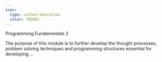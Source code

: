 ```yaml
---
icon:
  type: carbon:education
  color: 78909C
---
```

Programming Fundamentals 2

The purpose of this module is to further develop the thought processes, problem solving techniques and programming structures essential for developing ... 
